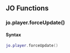
## JO Functions

### jo.player.forceUpdate()

<!-- @include: ./slots/headers.md#client|jo.player.forceUpdate -->

<!-- @include: ./slots/descriptions.md#client|jo.player.forceUpdate -->

#### Syntax

```lua
jo.player.forceUpdate()
```

<!-- @include: ./slots/examples.md#client|jo.player.forceUpdate -->

<!-- @include: ./slots/footers.md#client|jo.player.forceUpdate -->

